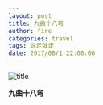 ```yaml
---
layout: post
title: 九曲十八弯
author: fire
categories: travel 
tags: 说走就走
date: 2017/08/1 22:00:00
---
```


![title](https://image.sideproject.cn/titlex/titlex_056.jpg)

**九曲十八弯**

